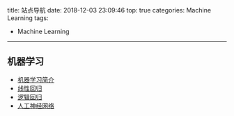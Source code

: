 title: 站点导航
date: 2018-12-03 23:09:46
top: true
categories: Machine Learning
tags:
  - Machine Learning
---

## 机器学习

- [机器学习简介](/2018/09/19/EasyML-1/)
- [线性回归](/2018/09/27/linear-regression/)
- [逻辑回归](/2018/11/03/logistic-regression/)
- [人工神经网络](/2018/11/18/neural-network/)
